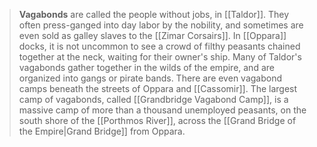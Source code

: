 > **Vagabonds** are called the people without jobs, in [[Taldor]]. They often press-ganged into day labor by the nobility, and sometimes are even sold as galley slaves to the [[Zimar Corsairs]]. In [[Oppara]] docks, it is not uncommon to see a crowd of filthy peasants chained together at the neck, waiting for their owner's ship. Many of Taldor's vagabonds gather together in the wilds of the empire, and are organized into gangs or pirate bands. There are even vagabond camps beneath the streets of Oppara and [[Cassomir]]. The largest camp of vagabonds, called [[Grandbridge Vagabond Camp]], is a massive camp of more than a thousand unemployed peasants, on the south shore of the [[Porthmos River]], across the [[Grand Bridge of the Empire|Grand Bridge]] from Oppara.







